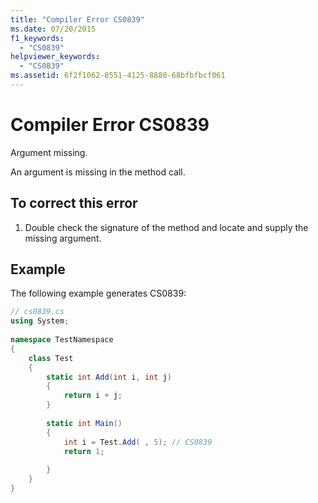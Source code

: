 ```yaml
---
title: "Compiler Error CS0839"
ms.date: 07/20/2015
f1_keywords: 
  - "CS0839"
helpviewer_keywords: 
  - "CS0839"
ms.assetid: 6f2f1062-8551-4125-8880-68bfbfbcf061
---
```

# Compiler Error CS0839
Argument missing.  
  
 An argument is missing in the method call.  
  
## To correct this error  
  
1. Double check the signature of the method and locate and supply the missing argument.  
  
## Example  
 The following example generates CS0839:  
  
```csharp  
// cs0839.cs  
using System;  
  
namespace TestNamespace  
{  
    class Test  
    {  
        static int Add(int i, int j)  
        {  
            return i + j;  
        }  
  
        static int Main()   
        {  
            int i = Test.Add( , 5); // CS0839  
            return 1;  
  
        }  
    }  
}  
```
